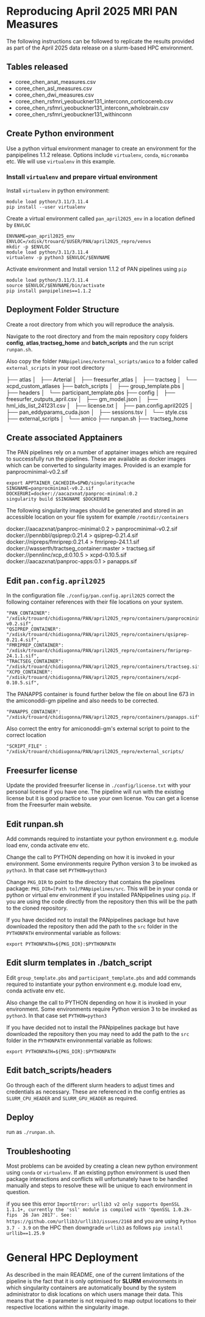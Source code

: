 # Reproducing April 2025 MRI PAN Measures
The following instructions can be followed to replicate the results provided as part of the April 2025 data release on a slurm-based HPC environment.

## Tables released

* coree_chen_anat_measures.csv
* coree_chen_asl_measures.csv
* coree_chen_dwi_measures.csv
* coree_chen_rsfmri_yeobuckner131_interconn_corticocereb.csv
* coree_chen_rsfmri_yeobuckner131_interconn_wholebrain.csv
* coree_chen_rsfmri_yeobuckner131_withinconn

## Create Python environment
Use a python virtual environment manager to create an environment for the panpipelines 1.1.2 release. Options include `virtualenv`, `conda`, `micromamba` etc. We will use `virtualenv` in this example.

### Install `virtualenv` and prepare virtual environment
Install `virtualenv` in python environment:

```
module load python/3.11/3.11.4
pip install --user virtualenv
```

Create a virtual environment called `pan_april2025_env` in a location defined by `ENVLOC`

```
ENVNAME=pan_april2025_env
ENVLOC=/xdisk/trouard/$USER/PAN/april2025_repro/venvs
mkdir -p $ENVLOC
module load python/3.11/3.11.4
virtualenv -p python3 $ENVLOC/$ENVNAME
```

Activate environment and Install version 1.1.2 of PAN pipelines using `pip`
```
module load python/3.11/3.11.4
source $ENVLOC/$ENVNAME/bin/activate
pip install panpipelines==1.1.2
```

## Deployment Folder Structure
Create a root directory from which you will reproduce the analysis.

Navigate to the root directory and from the main repository copy folders **config**, **atlas**,**tractseg_home** and **batch_scripts** and the run script `runpan.sh`.

Also copy the folder `PANpipelines/external_scripts/amico` to a folder called `external_scripts` in your root directory

├── atlas
│   ├── Arterial
│   ├── freesurfer_atlas
│   ├── tractseg
│   └── xcpd_custom_atlases
├── batch_scripts
│   ├── group_template.pbs
│   ├── headers
│   └── participant_template.pbs
├── config
│   ├── freesurfer_outputs_april.csv
│   ├── gm_model.json
│   ├── hml_ids_list_241231.csv
│   ├── license.txt
│   ├── pan.config.april2025
│   ├── pan_eddyparams_cuda.json
│   ├── sessions.tsv
│   └── style.css
├── external_scripts
│   └── amico
├── runpan.sh
├── tractseg_home

## Create associated Apptainers
The PAN pipelines rely on a number of apptainer images which are required to successfully run the pipelines. These are available as docker images which can be converted to singularity images. Provided is an example for panprocminimal-v0.2.sif

```
export APPTAINER_CACHEDIR=$PWD/singularitycache 
SINGNAME=panprocminimal-v0.2.sif
DOCKERURI=docker://aacazxnat/panproc-minimal:0.2
singularity build $SINGNAME $DOCKERURI
```

The following singularity images should be generated and stored in an accessible location on your file system for example `/rootdir/containers`

docker://aacazxnat/panproc-minimal:0.2 > panprocminimal-v0.2.sif
docker://pennbbl/qsiprep:0.21.4 > qsiprep-0.21.4.sif 
docker://nipreps/fmriprep:0.21.4 > fmriprep-24.1.1.sif
docker://wasserth/tractseg_container:master > tractseg.sif 
docker://pennlinc/xcp_d:0.10.5 > xcpd-0.10.5.sif
docker://aacazxnat/panproc-apps:0.1   > panapps.sif

## Edit `pan.config.april2025`

In the configuration file `./config/pan.config.april2025` correct the following container references with their file locations on your system.

```
"PAN_CONTAINER": "/xdisk/trouard/chidiugonna/PAN/april2025_repro/containers/panprocminimal-v0.2.sif",
"QSIPREP_CONTAINER": "/xdisk/trouard/chidiugonna/PAN/april2025_repro/containers/qsiprep-0.21.4.sif",
"FMRIPREP_CONTAINER": "/xdisk/trouard/chidiugonna/PAN/april2025_repro/containers/fmriprep-24.1.1.sif",
"TRACTSEG_CONTAINER": "/xdisk/trouard/chidiugonna/PAN/april2025_repro/containers/tractseg.sif",
"XCPD_CONTAINER": "/xdisk/trouard/chidiugonna/PAN/april2025_repro/containers/xcpd-0.10.5.sif",
```

The PANAPPS container is found further below the file on about line 673 in the amiconoddi-gm pipeline and also needs to be corrected.
```
"PANAPPS_CONTAINER": "/xdisk/trouard/chidiugonna/PAN/april2025_repro/containers/panapps.sif"
```

Also correct the entry for amiconoddi-gm's external script to point to the correct location

```
"SCRIPT_FILE" : "/xdisk/trouard/chidiugonna/PAN/april2025_repro/external_scripts/
```

## Freesurfer license
Update the provided freesurfer license in `./config/license.txt` with your personal license if you have one. The pipeline will run with the existing license but it is good practice to use your own license. You can get a license from the Freesurfer main website.

## Edit runpan.sh
Add commands required to instantiate your python environment e.g. module load env, conda activate env etc.

Change the call to PYTHON depending on how it is invoked in your environment. Some environments require Python version 3 to be invoked as `python3`. In that case set `PYTHON=python3`

Change `PKG_DIR` to point to the directory that contains the pipelines package:
`PKG_DIR=[Path to]/PANpipelines/src`. This will be in your conda or python or virtual env environment if you installed PANpipelines using `pip`. If you are using the code directly from the repository then this will be the path to the cloned repository.

If you have decided not to install the PANpipelines package but have downloaded the repository then add the path to the `src` folder in the `PYTHONPATH` environmental variable as follows:
```
export PYTHONPATH=${PKG_DIR}:$PYTHONPATH
```

## Edit  slurm templates in ./batch_script
Edit `group_template.pbs` and `participant_template.pbs` and add commands required to instantiate your python environment e.g. module load env, conda activate env etc.

Also change the call to PYTHON depending on how it is invoked in your environment. Some environments require Python version 3 to be invoked as `python3`. In that case set `PYTHON=python3`

If you have decided not to install the PANpipelines package but have downloaded the repository then you may need to add the path to the `src` folder in the `PYTHONPATH` environmental variable as follows:
```
export PYTHONPATH=${PKG_DIR}:$PYTHONPATH
```

## Edit  batch_scripts/headers
Go through each of the different slurm headers to adjust times and credentials as necessary. These are referenced in the config entries as `SLURM_CPU_HEADER` and `SLURM_GPU_HEADER` as required.

##  Deploy
run as `./runpan.sh`.


## Troubleshooting
Most problems can be avoided by creating a clean new python environment using `conda` or `virtualenv`. If an existing python environment is used then package interactions and conflicts will unfortunately have to be handled manually and steps to resolve these will be unique to each environment in question.

if you see this error `ImportError: urllib3 v2 only supports OpenSSL 1.1.1+, currently the 'ssl' module is compiled with 'OpenSSL 1.0.2k-fips  26 Jan 2017'. See: https://github.com/urllib3/urllib3/issues/2168` and you are using `Python 3.7 - 3.9` on the HPC then downgrade `urllib3` as follows `pip install urllib==1.25.9` 

# General HPC Deployment
As described in the main README, one of the current limitations of the pipeline is the fact that it is only optimised for **SLURM** environments in which singularity containers are automatically bound by the system administrator to disk locations on which users manage their data. This means that the `-B` parameter is not required to map output locations to their respective locations within the singularity image.
